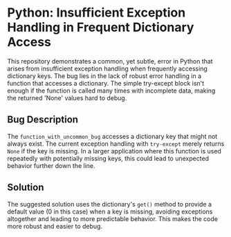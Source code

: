 # Python: Insufficient Exception Handling in Frequent Dictionary Access

This repository demonstrates a common, yet subtle, error in Python that arises from insufficient exception handling when frequently accessing dictionary keys. The bug lies in the lack of robust error handling in a function that accesses a dictionary. The simple try-except block isn't enough if the function is called many times with incomplete data, making the returned 'None' values hard to debug.

## Bug Description
The `function_with_uncommon_bug` accesses a dictionary key that might not always exist.  The current exception handling with `try-except` merely returns `None` if the key is missing. In a larger application where this function is used repeatedly with potentially missing keys, this could lead to unexpected behavior further down the line. 

## Solution
The suggested solution uses the dictionary's `get()` method to provide a default value (0 in this case) when a key is missing, avoiding exceptions altogether and leading to more predictable behavior. This makes the code more robust and easier to debug.